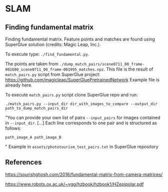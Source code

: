 # SLAM

## Finding fundamental matrix


Finding fundamental matrix. Feature points and matches are found using SuperGlue solution (credits: Magic Leap, Inc.).

To execute type: `./find_fundamental.py`.


The points are taken from `./dump_match_pairs/scene0711_00_frame-001680_scene0711_00_frame-001995_matches.npz`. This file is the result of `match_pairs.py` script from SuperGlue project: https://github.com/magicleap/SuperGluePretrainedNetwork
Example file is already here.


To execute `match_pairs.py` script clone SuperGlue repo and run:

`./match_pairs.py --input_dir dir_with_images_to_compare --output_dir path_to_dump_match_pairs_dir`

"You can provide your own list of pairs `--input_pairs` for images contained in `--input_dir`. [...] Each line corresponds to one pair and is structured as follows:

```
path_image_A path_image_B 
```
"
Example in `assets/phototourism_test_pairs.txt` in SuperGlue repository

## References

https://sourishghosh.com/2016/fundamental-matrix-from-camera-matrices/

https://www.robots.ox.ac.uk/~vgg/hzbook/hzbook1/HZepipolar.pdf
